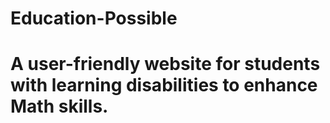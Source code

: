 # Education-Possible
# A user-friendly website for students with learning disabilities to enhance Math skills.

